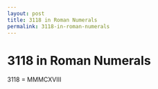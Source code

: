 ```yaml
---
layout: post
title: 3118 in Roman Numerals
permalink: 3118-in-roman-numerals
---
```


# 3118 in Roman Numerals

3118 = MMMCXVIII
